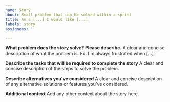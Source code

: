 ```yaml
---
name: Story
about: Small problem that can be solved within a sprint
title: As a [...] I would like [...]
labels: story
assignees: ''

---
```

**What problem does the story solve? Please describe.**
A clear and concise description of what the problem is. Ex. I'm always frustrated when [...]

**Describe the tasks that will be required to complete the story**
A clear and concise description of the steps to solve the problem.

**Describe alternatives you've considered**
A clear and concise description of any alternative solutions or features you've considered.

**Additional context**
Add any other context about the story here.
